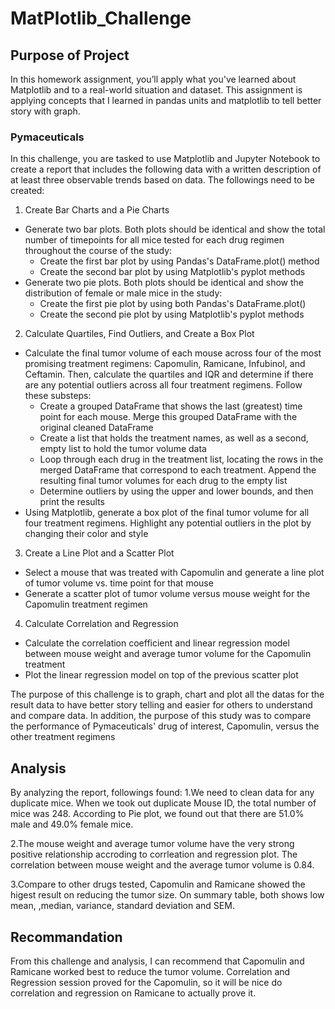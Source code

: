 # MatPlotlib_Challenge

## Purpose of Project
In this homework assignment, you’ll apply what you've learned about Matplotlib and to a real-world situation and dataset.
This assignment is applying concepts that I learned in pandas units and matplotlib to tell better story with graph. 
### Pymaceuticals
In this challenge, you are tasked to use Matplotlib and Jupyter Notebook to create a report that includes the following data with a written description of at least three observable trends based on data. The followings need to be created:
1. Create Bar Charts and a Pie Charts
* Generate two bar plots. Both plots should be identical and show the total number of timepoints for all mice tested for each drug regimen throughout the course of the study:
    * Create the first bar plot by using Pandas's DataFrame.plot() method
    * Create the second bar plot by using Matplotlib's pyplot methods
* Generate two pie plots. Both plots should be identical and show the distribution of female or male mice in the study:
    * Create the first pie plot by using both Pandas's DataFrame.plot()
    * Create the second pie plot by using Matplotlib's pyplot methods

2. Calculate Quartiles, Find Outliers, and Create a Box Plot
* Calculate the final tumor volume of each mouse across four of the most promising treatment regimens: Capomulin, Ramicane, Infubinol, and Ceftamin. Then, calculate the quartiles and IQR and determine if there are any potential outliers across all four treatment regimens. Follow these substeps:
    * Create a grouped DataFrame that shows the last (greatest) time point for each mouse. Merge this grouped DataFrame with the original cleaned DataFrame
    * Create a list that holds the treatment names, as well as a second, empty list to hold the tumor volume data
    * Loop through each drug in the treatment list, locating the rows in the merged DataFrame that correspond to each treatment. Append the resulting final tumor volumes for each drug to the empty list
    * Determine outliers by using the upper and lower bounds, and then print the results
* Using Matplotlib, generate a box plot of the final tumor volume for all four treatment regimens. Highlight any potential outliers in the plot by changing their color and style
3. Create a Line Plot and a Scatter Plot
* Select a mouse that was treated with Capomulin and generate a line plot of tumor volume vs. time point for that mouse
* Generate a scatter plot of tumor volume versus mouse weight for the Capomulin treatment regimen
4. Calculate Correlation and Regression
* Calculate the correlation coefficient and linear regression model between mouse weight and average tumor volume for the Capomulin treatment
* Plot the linear regression model on top of the previous scatter plot

The purpose of this challenge is to graph, chart and plot all the datas for the result data to have better story telling and easier for others to understand and compare data. In addition, the purpose of this study was to compare the performance of Pymaceuticals' drug of interest, Capomulin, versus the other treatment regimens

## Analysis 
By analyzing the report, followings found:
1.We need to clean data for any duplicate mice. When we took out duplicate Mouse ID, the total number of mice was 248. According to Pie plot, we found out that there are 51.0% male and 49.0% female mice.

2.The mouse weight and average tumor volume have the very strong positive relationship accroding to corrleation and regression plot. The correlation between mouse weight and the average tumor volume is 0.84.

3.Compare to other drugs tested, Capomulin and Ramicane showed the higest result on reducing the tumor size. On summary table, both shows low mean, ,median, variance, standard deviation and SEM.
## Recommandation 
From this challenge and analysis, I can recommend that Capomulin and Ramicane worked best to reduce the tumor volume. Correlation and Regression session proved for the Capomulin, so it will be nice do correlation and regression on Ramicane to actually prove it.   